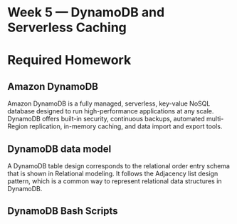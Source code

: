 # Week 5 — DynamoDB and Serverless Caching
# Required Homework

## Amazon DynamoDB

Amazon DynamoDB is a fully managed, serverless, key-value NoSQL database designed to run high-performance applications at any scale. DynamoDB offers built-in security, continuous backups, automated multi-Region replication, in-memory caching, and data import and export tools.<br>

## DynamoDB data model

A DynamoDB table design corresponds to the relational order entry schema that is shown in Relational modeling. It follows the Adjacency list design pattern, which is a common way to represent relational data structures in DynamoDB.<br>



## DynamoDB Bash Scripts

